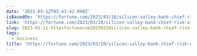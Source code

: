 ```yaml
---
date: '2023-03-12T03:43:42.000Z'
isBasedOn: 'https://fortune.com/2023/03/10/silicon-valley-bank-chief-risk-officer/amp/'
link: 'https://fortune.com/2023/03/10/silicon-valley-bank-chief-risk-officer/amp/'
slug: 2023-03-11-httpsfortunecom20230310silicon-valley-bank-chief-risk-officeramp
tags:
  - business
title: 'https://fortune.com/2023/03/10/silicon-valley-bank-chief-risk-officer/amp/'
---
```


